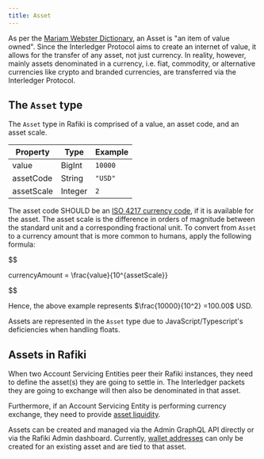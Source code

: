 ```yaml
---
title: Asset
---
```


As per the [Mariam Webster Dictionary](https://www.merriam-webster.com/dictionary/asset), an Asset is "an item of value owned". Since the Interledger Protocol aims to create an internet of value, it allows for the transfer of any asset, not just currency. In reality, however, mainly assets denominated in a currency, i.e. fiat, commodity, or alternative currencies like crypto and branded currencies, are transferred via the Interledger Protocol.

## The `Asset` type

The `Asset` type in Rafiki is comprised of a value, an asset code, and an asset scale.

| Property   | Type    | Example |
| ---------- | ------- | ------- |
| value      | BigInt  | `10000` |
| assetCode  | String  | `"USD"` |
| assetScale | Integer | `2`     |

The asset code SHOULD be an [ISO 4217 currency code](https://en.wikipedia.org/wiki/ISO_4217), if it is available for the asset. The asset scale is the difference in orders of magnitude between the standard unit and a corresponding fractional unit. To convert from `Asset` to a currency amount that is more common to humans, apply the following formula:

$$

currencyAmount = \frac{value}{10^{assetScale}}


$$

Hence, the above example represents $\frac{10000}{10^2} =100.00$ USD.

Assets are represented in the `Asset` type due to JavaScript/Typescript's deficiencies when handling floats.

## Assets in Rafiki

When two Account Servicing Entities peer their Rafiki instances, they need to define the asset(s) they are going to settle in. The Interledger packets they are going to exchange will then also be denominated in that asset.

Furthermore, if an Account Servicing Entity is performing currency exchange, they need to provide [asset liquidity](/concepts/accounting/liquidity#asset-liquidity).

Assets can be created and managed via the Admin GraphQL API directly or via the Rafiki Admin dashboard. Currently, [wallet addresses](/reference/glossary#wallet-address) can only be created for an existing asset and are tied to that asset.
